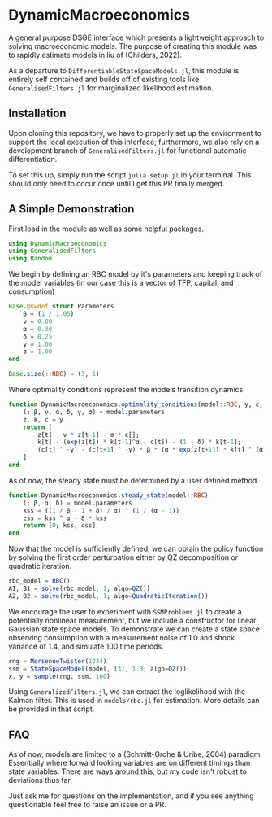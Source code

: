 # DynamicMacroeconomics

A general purpose DSGE interface which presents a lightweight approach to solving macroeconomic models. The purpose of creating this module was to rapidly estimate models in liu of (Childers, 2022).

As a departure to `DifferentiableStateSpaceModels.jl`, this module is entirely self contained and builds off of existing tools like `GeneralisedFilters.jl` for marginalized likelihood estimation.

## Installation

Upon cloning this repository, we have to properly set up the environment to support the local execution of this interface; furthermore, we also rely on a development branch of `GeneralisedFilters.jl` for functional automatic differentiation.

To set this up, simply run the script `julia setup.jl` in your terminal. This should only need to occur once until I get this PR finally merged.

## A Simple Demonstration

First load in the module as well as some helpful packages.

```julia
using DynamicMacroeconomics
using GeneralisedFilters
using Random
```

We begin by defining an RBC model by it's parameters and keeping track of the model variables (in our case this is a vector of TFP, capital, and consumption)

```julia
Base.@kwdef struct Parameters
    β = (1 / 1.05)
    ν = 0.80
    α = 0.30
    δ = 0.25
    γ = 1.00
    σ = 1.00
end

Base.size(::RBC) = (3, 1)
```

Where optimality conditions represent the models transition dynamics.

```julia
function DynamicMacroeconomics.optimality_conditions(model::RBC, y, ε, t::Int)
    (; β, ν, α, δ, γ, σ) = model.parameters
    z, k, c = y
    return [
        z[t] - ν * z[t-1] - σ * ε[];
        k[t] - (exp(z[t]) * k[t-1]^α - c[t]) - (1 - δ) * k[t-1];
        (c[t] ^ -γ) - (c[t+1] ^ -γ) * β * (α * exp(z[t+1]) * k[t] ^ (α - 1) + (1 - δ))
    ]
end
```

As of now, the steady state must be determined by a user defined method.

```julia
function DynamicMacroeconomics.steady_state(model::RBC)
    (; β, α, δ) = model.parameters
    kss = ((1 / β - 1 + δ) / α) ^ (1 / (α - 1))
    css = kss ^ α - δ * kss
    return [0; kss; css]
end
```

Now that the model is sufficiently defined, we can obtain the policy function by solving the first order perturbation either by QZ decomposition or quadratic iteration.

```julia
rbc_model = RBC()
A1, B1 = solve(rbc_model, 1; algo=QZ())
A2, B2 = solve(rbc_model, 1; algo=QuadraticIteration())
```

We encourage the user to experiment with `SSMProblems.jl` to create a potentially nonlinear measurement, but we include a constructor for linear Gaussian state space models. To demonstrate we can create a state space observing consumption with a measurement noise of 1.0 and shock variance of 1.4, and simulate 100 time periods.

```julia
rng = MersenneTwister(1234)
ssm = StateSpaceModel(model, [3], 1.0; algo=QZ())
x, y = sample(rng, ssm, 100)
```

Using `GeneralizedFilters.jl`, we can extract the loglikelihood with the Kalman filter. This is used in `models/rbc.jl` for estimation. More details can be provided in that script.

## FAQ

As of now, models are limited to a (Schmitt-Grohe & Uribe, 2004) paradigm. Essentially where forward looking variables are on different timings than state variables. There are ways around this, but my code isn't robust to deviations thus far.

Just ask me for questions on the implementation, and if you see anything questionable feel free to raise an issue or a PR.